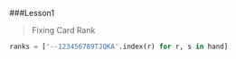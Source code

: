 ###Lesson1
> Fixing Card Rank

```python
ranks = ['--123456789TJQKA'.index(r) for r, s in hand]
```
>
